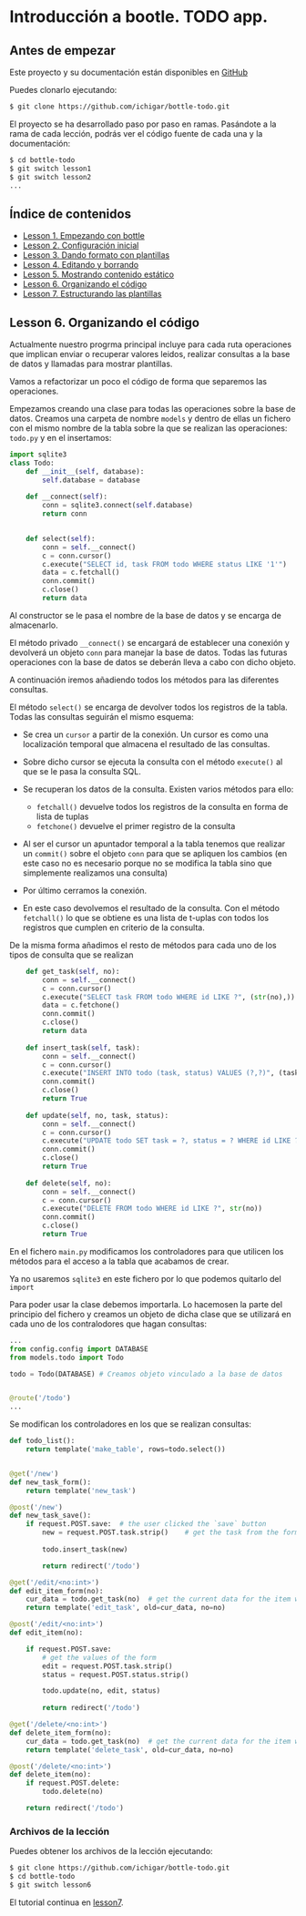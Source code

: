 # Introducción a bootle. TODO app.

## Antes de empezar

Este proyecto y su documentación están disponibles en [GitHub](https://github.com/ichigar/bottle-todo)

Puedes clonarlo ejecutando:

```bash
$ git clone https://github.com/ichigar/bottle-todo.git
```

El proyecto se ha desarrollado paso por paso en ramas. Pasándote a la rama de cada lección, podrás ver el código fuente de cada una y la documentación:

```bash
$ cd bottle-todo
$ git switch lesson1
$ git switch lesson2
...
```

## Índice de contenidos

* [Lesson 1. Empezando con bottle](doc/lesson1.md)
* [Lesson 2. Configuración inicial](doc/lesson2.md)
* [Lesson 3. Dando formato con plantillas](doc/lesson3.md)
* [Lesson 4. Editando y borrando](doc/lesson4.md)
* [Lesson 5. Mostrando contenido estático](doc/lesson5.md)
* [Lesson 6. Organizando el código](doc/lesson6.md)
* [Lesson 7. Estructurando las plantillas](doc/lesson7.md)

## Lesson 6. Organizando el código

Actualmente nuestro progrma principal incluye para cada ruta operaciones que implican enviar o recuperar valores leidos, realizar consultas a la base de datos y llamadas para mostrar plantillas.

Vamos a refactorizar un poco el código de forma que separemos las operaciones.

Empezamos creando una clase para todas las operaciones sobre la base de datos. Creamos una carpeta de nombre `models` y dentro de ellas un fichero con el mismo nombre de la tabla sobre la que se realizan las operaciones: `todo.py` y en el insertamos:

```python
import sqlite3
class Todo:
    def __init__(self, database):
        self.database = database
    
    def __connect(self):
        conn = sqlite3.connect(self.database)
        return conn

    
    def select(self):
        conn = self.__connect()
        c = conn.cursor()
        c.execute("SELECT id, task FROM todo WHERE status LIKE '1'")
        data = c.fetchall()
        conn.commit()
        c.close()
        return data
```

Al constructor se le pasa el nombre de la base de datos y se encarga de almacenarlo.

El método privado `__connect()` se encargará de establecer una conexión y devolverá un objeto `conn` para manejar la base de datos. Todas las futuras operaciones con la base de datos se deberán lleva a cabo con dicho objeto.

A continuación iremos añadiendo todos los métodos para las diferentes consultas. 

El método `select()` se encarga de devolver todos los registros de la tabla. Todas las consultas seguirán el mismo esquema:

* Se crea un `cursor` a partir de la conexión. Un cursor es como una localización temporal que almacena el resultado de las consultas.
* Sobre dicho cursor se ejecuta la consulta con el método `execute()` al que se le pasa la consulta SQL.
* Se recuperan los datos de la consulta. Existen varios métodos para ello: 
    * `fetchall()` devuelve todos los registros de la consulta en forma de lista de tuplas
    * `fetchone()` devuelve el primer registro de la consulta 

* Al ser el cursor un apuntador temporal a la tabla tenemos que realizar un `commit()` sobre el objeto `conn` para que se apliquen los cambios (en este caso no es necesario porque no se modifica la tabla sino que simplemente realizamos una consulta)
* Por último cerramos la conexión.
* En este caso devolvemos el resultado de la consulta. Con el método `fetchall()` lo que se obtiene es una lista de t-uplas con todos los registros que cumplen en criterio de la  consulta.

De la misma forma añadimos el resto de métodos para cada uno de los tipos de consulta que se realizan

```python
    def get_task(self, no):
        conn = self.__connect()
        c = conn.cursor()
        c.execute("SELECT task FROM todo WHERE id LIKE ?", (str(no),))
        data = c.fetchone()
        conn.commit()
        c.close()
        return data
    
    def insert_task(self, task):
        conn = self.__connect()
        c = conn.cursor()
        c.execute("INSERT INTO todo (task, status) VALUES (?,?)", (task, 1))
        conn.commit()
        c.close()
        return True
    
    def update(self, no, task, status):
        conn = self.__connect()
        c = conn.cursor()
        c.execute("UPDATE todo SET task = ?, status = ? WHERE id LIKE ?", (task, status, no))
        conn.commit()
        c.close()
        return True
    
    def delete(self, no):
        conn = self.__connect()
        c = conn.cursor()
        c.execute("DELETE FROM todo WHERE id LIKE ?", str(no))
        conn.commit()
        c.close()
        return True
```

En el fichero `main.py` modificamos los controladores para que utilicen los métodos para el acceso a la tabla que acabamos de crear.

Ya no usaremos `sqlite3` en este fichero por lo que podemos quitarlo del `import`

Para poder usar la clase debemos importarla. Lo hacemosen la parte del principio del fichero y creamos un objeto de dicha clase que se utilizará en cada uno de los contralodores que hagan consultas:

```python
...
from config.config import DATABASE
from models.todo import Todo

todo = Todo(DATABASE) # Creamos objeto vinculado a la base de datos


@route('/todo')
...
```

Se modifican los controladores en los que se realizan consultas:

```python
def todo_list():
    return template('make_table', rows=todo.select())


@get('/new')
def new_task_form():
    return template('new_task')

@post('/new')
def new_task_save():
    if request.POST.save:  # the user clicked the `save` button
        new = request.POST.task.strip()    # get the task from the form
        
        todo.insert_task(new)

        return redirect('/todo')

@get('/edit/<no:int>')
def edit_item_form(no):
    cur_data = todo.get_task(no)  # get the current data for the item we are editing
    return template('edit_task', old=cur_data, no=no)

@post('/edit/<no:int>')
def edit_item(no):

    if request.POST.save:
        # get the values of the form
        edit = request.POST.task.strip()
        status = request.POST.status.strip()

        todo.update(no, edit, status)
        
        return redirect('/todo')

@get('/delete/<no:int>')
def delete_item_form(no):
    cur_data = todo.get_task(no)  # get the current data for the item we are editing
    return template('delete_task', old=cur_data, no=no)

@post('/delete/<no:int>')
def delete_item(no):
    if request.POST.delete:
        todo.delete(no)

    return redirect('/todo')
```

### Archivos de la lección

Puedes obtener los archivos de la lección ejecutando:

```bash
$ git clone https://github.com/ichigar/bottle-todo.git
$ cd bottle-todo
$ git switch lesson6
```

El tutorial continua en [lesson7](lesson7.md).